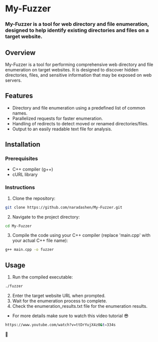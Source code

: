 # My-Fuzzer
### My-Fuzzer is a tool for web directory and file enumeration, designed to help identify existing directories and files on a target website.

## Overview
My-Fuzzer is a tool for performing comprehensive web directory and file enumeration on target websites. It is designed to discover hidden directories, files, and sensitive information that may be exposed on web servers.

## Features
- Directory and file enumeration using a predefined list of common names.
- Parallelized requests for faster enumeration.
- Handling of redirects to detect moved or renamed directories/files.
- Output to an easily readable text file for analysis.

## Installation
### Prerequisites
- C++ compiler (g++)
- cURL library

### Instructions
1. Clone the repository:
```bash
git clone https://github.com/naradashen/My-Fuzzer.git
```
2. Navigate to the project directory:
```bash
cd My-Fuzzer
```
3. Compile the code using your C++ compiler (replace 'main.cpp' with your actual C++ file name):
```bash
g++ main.cpp -o fuzzer
```

## Usage
1. Run the compiled executable:
```bash
./fuzzer
```
2. Enter the target website URL when prompted.
3. Wait for the enumeration process to complete.
4. Check the enumeration_results.txt file for the enumeration results.

- For more details make sure to watch this video tutorial 😎
```bash
https://www.youtube.com/watch?v=ttDrYujX4z0&t=334s
```
🖖

